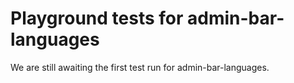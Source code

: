 # Playground tests for admin-bar-languages
We are still awaiting the first test run for admin-bar-languages.
